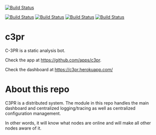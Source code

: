 [![Build Status](https://travis-ci.org/c3pr/c3pr.svg?branch=master)](https://travis-ci.org/c3pr/c3pr)

[![Build Status](https://travis-ci.org/c3pr/c3pr-brain.svg?branch=master)](https://travis-ci.org/c3pr/c3pr-brain)
[![Build Status](https://travis-ci.org/c3pr/c3pr-repo-github.svg?branch=master)](https://travis-ci.org/c3pr/c3pr-repo-github)
[![Build Status](https://travis-ci.org/c3pr/c3pr-agent.svg?branch=master)](https://travis-ci.org/c3pr/c3pr-agent)
[![Build Status](https://travis-ci.org/c3pr/node-git-client.svg?branch=master)](https://travis-ci.org/c3pr/node-git-client)

# c3pr

C-3PR is a static analysis bot.

Check the app at https://github.com/apps/c3pr.

Check the dashboard at https://c3pr.herokuapp.com/


# About this repo

C3PR is a distributed system. The module in this repo handles the main dashboard and centralized logging/tracing as well as centralized configuration management.

In other words, it will know what nodes are online and will make all other nodes aware of it.

